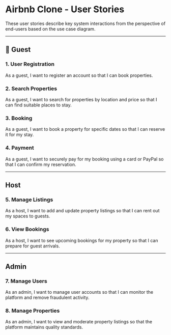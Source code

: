 # Airbnb Clone - User Stories

These user stories describe key system interactions from the perspective of end-users based on the use case diagram.

---

## 🧍 Guest

### 1. User Registration
As a guest, I want to register an account so that I can book properties.

### 2. Search Properties
As a guest, I want to search for properties by location and price so that I can find suitable places to stay.

### 3. Booking
As a guest, I want to book a property for specific dates so that I can reserve it for my stay.

### 4. Payment
As a guest, I want to securely pay for my booking using a card or PayPal so that I can confirm my reservation.

---

## Host

### 5. Manage Listings
As a host, I want to add and update property listings so that I can rent out my spaces to guests.

### 6. View Bookings
As a host, I want to see upcoming bookings for my property so that I can prepare for guest arrivals.

---

##  Admin

### 7. Manage Users
As an admin, I want to manage user accounts so that I can monitor the platform and remove fraudulent activity.

### 8. Manage Properties
As an admin, I want to view and moderate property listings so that the platform maintains quality standards.
